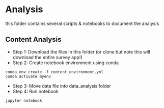 # Analysis

this folder contains several scripts & notebooks to document the analysis

## Content Analysis

- Step 1: Download the files in this folder (or clone but note this will download the entire survey app!)
- Step 2: Create notebook environment using conda
```
conda env create -f content_environment.yml
conda activate myenv
```

- Step 3: Move data file into data_analysis folder
- Step 4: Run notebook

```
jupyter notebook
```
